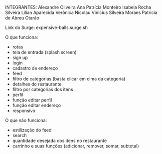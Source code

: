 INTEGRANTES:
Alexandre Oliveira
Ana Patrícia Monteiro
Isabela Rocha Silveira
Lilian Aparecida Verônica Nicolau
Vinicius Silveira Moraes
Patrícia de Abreu Otarão

Link do Surge:
expensive-balls.surge.sh

O que funciona:
- rotas
- tela de entrada (splash screen)
- sign up
- login
- cadastro de endereço
- feed
- filtro de categorias (basta clicar em cima da categoria)
- detalhes do restaurante
- filtro por categorias dos itens
- perfil
- função editar perfil
- função editar endereço
- responsivo

O que não funciona:

- estilização do feed
- search
- quantidade desejada dos itens no restaurante
- carrinho e suas funções (adicionar, remover, somar, subtotal)
